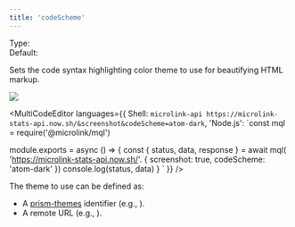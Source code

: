 ```yaml
---
title: 'codeScheme'
---
```


Type: <Type children='<string>'/><br/>
Default: <Type children='atom-dark'/>

Sets the code syntax highlighting color theme to use for beautifying HTML markup.

![](https://i.imgur.com/5WIekwy.png)

<MultiCodeEditor languages={{
  Shell: `microlink-api https://microlink-stats-api.now.sh/&screenshot&codeScheme=atom-dark`,
  'Node.js': `const mql = require('@microlink/mql')
 
module.exports = async () => {
  const { status, data, response } = await mql(
    'https://microlink-stats-api.now.sh/'. {
      screenshot: true,
      codeScheme: 'atom-dark'
  })
  console.log(status, data)
}
  `
  }}
/>

The theme to use can be defined as:

- A [prism-themes](https://github.com/PrismJS/prism-themes/tree/master/themes) identifier (e.g., <Type children="'dracula'"/>).
- A remote URL (e.g., <Type children="'https://unpkg.com/prism-theme-night-owl'"/>).
